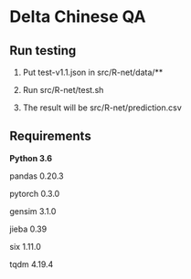 # Delta Chinese QA

## Run testing
  
  1. Put test-v1.1.json in src/R-net/data/**

  2. Run src/R-net/test.sh
  
  3. The result will be src/R-net/prediction.csv

## Requirements

  **Python 3.6**

  pandas 0.20.3

  pytorch 0.3.0

  gensim 3.1.0

  jieba 0.39

  six 1.11.0

  tqdm 4.19.4


  